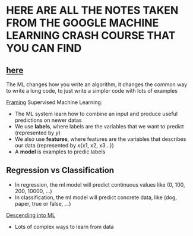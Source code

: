 # HERE ARE ALL THE NOTES TAKEN FROM THE GOOGLE MACHINE LEARNING CRASH COURSE THAT YOU CAN FIND

## [here](https://developers.google.com/machine-learning/crash-course)

The ML changes how you write an algorithm, it changes the common way to write a long code, to just write a simpler code with lots of examples

[Framing](https://developers.google.com/machine-learning/crash-course/framing/ml-terminology)
Supervised Machine Learning:

-   The ML system learn how to combine an input and produce useful predictions on newer datas
-   We use **labels**, where labels are the variables that we want to predict (represented by _y_)
-   We also use **features**, where features are the variables that describes our data (represented by _x_{x1, x2, x3...})
-   A **model** is examples to predic labels

## Regression vs Classification

-   In regression, the ml model will predict continuous values like (0, 100, 200, 10000, ...)
-   In classification, the ml model will predict concrete data, like (dog, paper, true or false, ...)

[Descending into ML](https://developers.google.com/machine-learning/crash-course/descending-into-ml/linear-regression)

-   Lots of complex ways to learn from data
